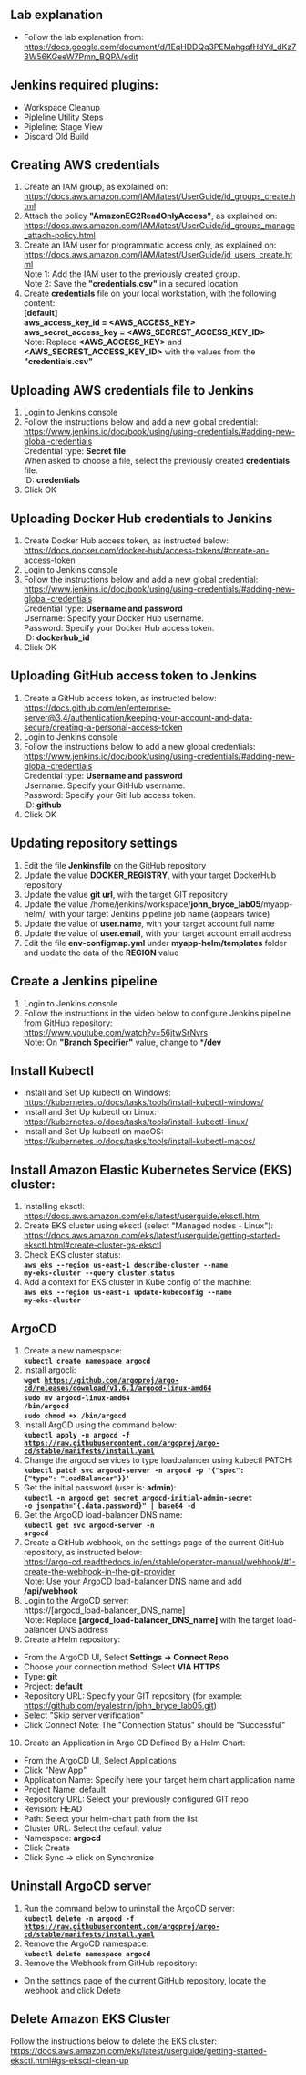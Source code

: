 ## Lab explanation
* Follow the lab explanation from:  
  https://docs.google.com/document/d/1EqHDDQq3PEMahgqfHdYd_dKz73W56KGeeW7Pmn_BQPA/edit  

## Jenkins required plugins:
* Workspace Cleanup
* Pipleline Utility Steps
* Pipleline: Stage View
* Discard Old Build

## Creating AWS credentials
1. Create an IAM group, as explained on:  
 https://docs.aws.amazon.com/IAM/latest/UserGuide/id_groups_create.html
2. Attach the policy **"AmazonEC2ReadOnlyAccess"**, as explained on:  
  https://docs.aws.amazon.com/IAM/latest/UserGuide/id_groups_manage_attach-policy.html
3. Create an IAM user for programmatic access only, as explained on:  
  https://docs.aws.amazon.com/IAM/latest/UserGuide/id_users_create.html  
  Note 1: Add the IAM user to the previously created group.  
  Note 2: Save the **"credentials.csv"** in a secured location  
4. Create **credentials** file on your local workstation, with the following content:  
  **[default]**  
  **aws_access_key_id = <AWS_ACCESS_KEY>**  
  **aws_secret_access_key = <AWS_SECREST_ACCESS_KEY_ID>**  
  Note: Replace **<AWS_ACCESS_KEY>** and **<AWS_SECREST_ACCESS_KEY_ID>** with the values from the **"credentials.csv"**  

## Uploading AWS credentials file to Jenkins
1. Login to Jenkins console
2. Follow the instructions below and add a new global credential:  
   https://www.jenkins.io/doc/book/using/using-credentials/#adding-new-global-credentials  
   Credential type: **Secret file**  
   When asked to choose a file, select the previously created **credentials** file.  
   ID: **credentials**
3. Click OK

## Uploading Docker Hub credentials to Jenkins
1. Create Docker Hub access token, as instructed below:  
   https://docs.docker.com/docker-hub/access-tokens/#create-an-access-token
2. Login to Jenkins console
3. Follow the instructions below and add a new global credential:  
   https://www.jenkins.io/doc/book/using/using-credentials/#adding-new-global-credentials  
   Credential type: **Username and password**  
   Username: Specify your Docker Hub username.  
   Password: Specify your Docker Hub access token.  
   ID: **dockerhub_id**
4. Click OK

## Uploading GitHub access token to Jenkins
1. Create a GitHub access token, as instructed below:  
   https://docs.github.com/en/enterprise-server@3.4/authentication/keeping-your-account-and-data-secure/creating-a-personal-access-token
2. Login to Jenkins console
3. Follow the instructions below to add a new global credentials:  
   https://www.jenkins.io/doc/book/using/using-credentials/#adding-new-global-credentials  
   Credential type: **Username and password**  
   Username: Specify your GitHub username.  
   Password: Specify your GitHub access token.  
   ID: **github**
4. Click OK

## Updating repository settings
1. Edit the file **Jenkinsfile** on the GitHub repository
2. Update the value **DOCKER_REGISTRY**, with your target DockerHub repository
3. Update the value **git url**, with the target GIT repository
4. Update the value /home/jenkins/workspace/**john_bryce_lab05**/myapp-helm/, with your target Jenkins pipeline job name (appears twice)
5. Update the value of **user.name**, with your target account full name
6. Update the value of **user.email**, with your target account email address
7. Edit the file **env-configmap.yml** under **myapp-helm/templates** folder and update the data of the **REGION** value  

## Create a Jenkins pipeline
1. Login to Jenkins console
2. Follow the instructions in the video below to configure Jenkins pipeline from GitHub repository:  
   https://www.youtube.com/watch?v=56jtwSrNvrs  
   Note: On **"Branch Specifier"** value, change to ***/dev**

## Install Kubectl
* Install and Set Up kubectl on Windows:  
  https://kubernetes.io/docs/tasks/tools/install-kubectl-windows/
* Install and Set Up kubectl on Linux:  
  https://kubernetes.io/docs/tasks/tools/install-kubectl-linux/
* Install and Set Up kubectl on macOS:  
  https://kubernetes.io/docs/tasks/tools/install-kubectl-macos/

## Install Amazon Elastic Kubernetes Service (EKS) cluster:
1. Installing eksctl:  
  https://docs.aws.amazon.com/eks/latest/userguide/eksctl.html
2. Create EKS cluster using eksctl (select "Managed nodes - Linux"):  
  https://docs.aws.amazon.com/eks/latest/userguide/getting-started-eksctl.html#create-cluster-gs-eksctl
3. Check EKS cluster status:  
  **<code>aws eks --region us-east-1 describe-cluster --name my-eks-cluster --query cluster.status</code>**  
4. Add a context for EKS cluster in Kube config of the machine:  
  **<code>aws eks --region us-east-1 update-kubeconfig --name my-eks-cluster</code>** 

## ArgoCD
1. Create a new namespace:  
  **<code>kubectl create namespace argocd</code>**  
2. Install argocli:  
  **<code>wget https://github.com/argoproj/argo-cd/releases/download/v1.6.1/argocd-linux-amd64</code>**  
  **<code>sudo mv argocd-linux-amd64 /bin/argocd</code>**  
  **<code>sudo chmod +x /bin/argocd</code>**  
3. Install ArgCD using the command below:  
  **<code>kubectl apply -n argocd -f https://raw.githubusercontent.com/argoproj/argo-cd/stable/manifests/install.yaml</code>**  
4. Change the argocd services to type loadbalancer using kubectl PATCH:  
  **<code>kubectl patch svc argocd-server -n argocd -p '{"spec": {"type": "LoadBalancer"}}'</code>**  
5. Get the initial password (user is: **admin**):  
  **<code>kubectl -n argocd get secret argocd-initial-admin-secret -o jsonpath="{.data.password}" | base64 -d</code>**  
6. Get the ArgoCD load-balancer DNS name:  
  **<code>kubectl get svc argocd-server -n argocd</code>**  
7. Create a GitHub webhook, on the settings page of the current GitHub repository, as instructed below:  
  https://argo-cd.readthedocs.io/en/stable/operator-manual/webhook/#1-create-the-webhook-in-the-git-provider  
  Note: Use your ArgoCD load-balancer DNS name and add **/api/webhook**  
8. Login to the ArgoCD server:  
  https://[argocd_load-balancer_DNS_name]  
  Note: Replace **[argocd_load-balancer_DNS_name]** with the target load-balancer DNS address  
9. Create a Helm repository:  
  * From the ArgoCD UI, Select **Settings -> Connect Repo**  
  * Choose your connection method: Select **VIA HTTPS**  
  * Type: **git**  
  * Project: **default**  
  * Repository URL: Specify your GIT repository (for example: https://github.com/eyalestrin/john_bryce_lab05.git)  
  * Select "Skip server verification"  
  * Click Connect
  Note: The "Connection Status" should be "Successful"  
10. Create an Application in Argo CD Defined By a Helm Chart:  
  * From the ArgoCD UI, Select Applications  
  * Click "New App"  
  * Application Name: Specify here your target helm chart application name  
  * Project Name: default  
  * Repository URL: Select your previously configured GIT repo  
  * Revision: HEAD  
  * Path: Select your helm-chart path from the list  
  * Cluster URL: Select the default value  
  * Namespace: **argocd**  
  * Click Create  
  * Click Sync -> click on Synchronize  


## Uninstall ArgoCD server
1. Run the command below to uninstall the ArgoCD server:  
  **<code>kubectl delete -n argocd -f https://raw.githubusercontent.com/argoproj/argo-cd/stable/manifests/install.yaml</code>**  
2. Remove the ArgoCD namespace:  
  **<code>kubectl delete namespace argocd</code>**  
3. Remove the Webhook from GitHub repository:  
  * On the settings page of the current GitHub repository, locate the webhook and click Delete  

## Delete Amazon EKS Cluster
Follow the instructions below to delete the EKS cluster:  
https://docs.aws.amazon.com/eks/latest/userguide/getting-started-eksctl.html#gs-eksctl-clean-up
